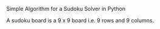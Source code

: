 Simple Algorithm for a Sudoku Solver in Python

A sudoku board is a 9 x 9 board i.e. 9 rows and 9 columns.